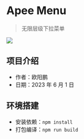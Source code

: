 # Apee Menu

> 无限层级下拉菜单

<img src="https://github.com/oyps/apee-menu/assets/61752998/2ed4b03b-b15f-451e-912b-852f4b264565" style="max-width: 400px">


## 项目介绍

- 作者：欧阳鹏
- 日期：2023 年 6 月 1 日

## 环境搭建

- 安装依赖：`npm install`
- 打包编译：`npm run build`
